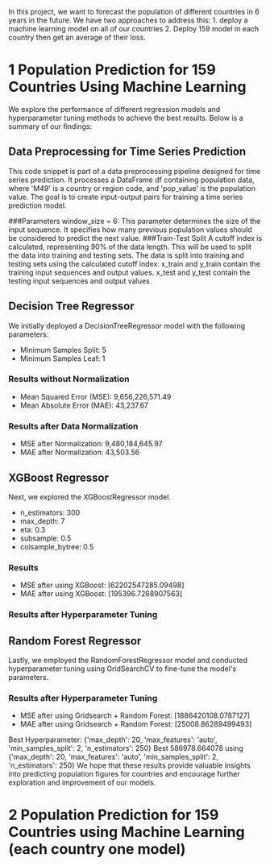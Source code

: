 
In this project, we want to forecast the population of different countries in 6 years in the future. We have two approaches to address this: 1. deploy a machine learning model on all of our countries
2. Deploy 159 model in each country then get an average of their loss.
 
# 1 Population Prediction for 159 Countries Using Machine Learning

 We explore the performance of different regression models and hyperparameter tuning methods to achieve the best results. Below is a summary of our findings:
 ## Data Preprocessing for Time Series Prediction
This code snippet is part of a data preprocessing pipeline designed for time series prediction. It processes a DataFrame df containing population data, where 'M49' is a country or region code, and 'pop_value' is the population value. The goal is to create input-output pairs for training a time series prediction model.

###Parameters
window_size = 6: This parameter determines the size of the input sequence. It specifies how many previous population values should be considered to predict the next value.
###Train-Test Split
A cutoff index is calculated, representing 90% of the data length. This will be used to split the data into training and testing sets.
The data is split into training and testing sets using the calculated cutoff index:
x_train and y_train contain the training input sequences and output values.
x_test and y_test contain the testing input sequences and output values.

## Decision Tree Regressor

We initially deployed a DecisionTreeRegressor model with the following parameters:

- Minimum Samples Split: 5
- Minimum Samples Leaf: 1

### Results without Normalization
- Mean Squared Error (MSE): 9,656,226,571.49
- Mean Absolute Error (MAE): 43,237.67

### Results after Data Normalization
- MSE after Normalization: 9,480,184,645.97
- MAE after Normalization: 43,503.56

## XGBoost Regressor

Next, we explored the XGBoostRegressor model.
- n_estimators: 300
- max_depth: 7
- eta: 0.3
- subsample: 0.5
- colsample_bytree: 0.5

### Results 
- MSE after using XGBoost: [62202547285.09498]
- MAE after using XGBoost: [195396.7268907563]

### Results after Hyperparameter Tuning


## Random Forest Regressor

Lastly, we employed the RandomForestRegressor model and conducted hyperparameter tuning using GridSearchCV to fine-tune the model's parameters.

### Results after Hyperparameter Tuning
- MSE after using Gridsearch + Random Forest: [1886420108.0787127]
- MAE after using Gridsearch + Random Forest: [25008.86289499493]

Best Hyperparameter:  {'max_depth': 20, 'max_features': 'auto', 'min_samples_split': 2, 'n_estimators': 250}
Best 586978.664078 using {'max_depth': 20, 'max_features': 'auto', 'min_samples_split': 2, 'n_estimators': 250}
We hope that these results provide valuable insights into predicting population figures for countries and encourage further exploration and improvement of our models.

# 2 Population Prediction for 159 Countries using Machine Learning (each country one model)

  
